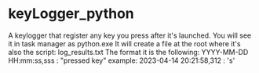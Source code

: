 # keyLogger_python

A keylogger that register any key you press after it's launched. You will see it in task manager as python.exe
It will create a file at the root where it's also the script: log_results.txt
The format it is the following: YYYY-MM-DD HH:mm:ss,sss : "pressed key"
example:  2023-04-14 20:21:58,312 : 's'
